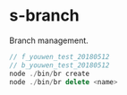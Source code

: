 # s-branch
Branch management.

```js
// f_youwen_test_20180512
// b_youwen_test_20180512
node ./bin/br create 
node ./bin/br delete <name>
```